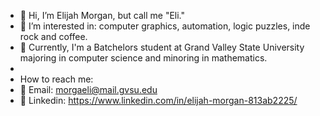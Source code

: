 - 👋 Hi, I’m Elijah Morgan, but call me "Eli."
- 👀 I’m interested in: computer graphics, automation, logic puzzles, inde rock and coffee. 
- 🌱 Currently, I'm a Batchelors student at Grand Valley State University majoring in computer science and minoring in mathematics.
- 
- How to reach me:
- 📧 Email:     morgaeli@mail.gvsu.edu
- 💼 Linkedin:  https://www.linkedin.com/in/elijah-morgan-813ab2225/

<!---
ChewableTooth/ChewableTooth is a ✨ special ✨ repository because its `README.md` (this file) appears on your GitHub profile.
You can click the Preview link to take a look at your changes.
--->
